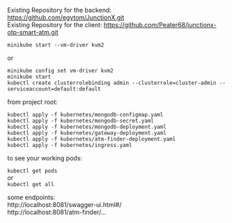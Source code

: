 Existing Repository for the backend: https://github.com/egytom/JunctionX.git  
Existing Repository for the client: https://github.com/Peater68/junctionx-otp-smart-atm.git  
 
 
`minikube start --vm-driver kvm2`

or  

`minikube config set vm-driver kvm2`  
`minikube start`  
`kubectl create clusterrolebinding admin --clusterrole=cluster-admin --serviceaccount=default:default`  

from project root: 

`kubectl apply -f kubernetes/mongodb-configmap.yaml`  
`kubectl apply -f kubernetes/mongodb-secret.yaml`  
`kubectl apply -f kubernetes/mongodb-deployment.yaml`  
`kubectl apply -f kubernetes/gateway-deployment.yaml`  
`kubectl apply -f kubernetes/atm-finder-deployment.yaml`  
`kubectl apply -f kubernetes/ingress.yaml` 

to see your working pods:  

`kubectl get pods`  
or  
`kubectl get all`

some endpoints:  
http://localhost:8081/swagger-ui.html#/   
http://localhost:8081/atm-finder/...  
